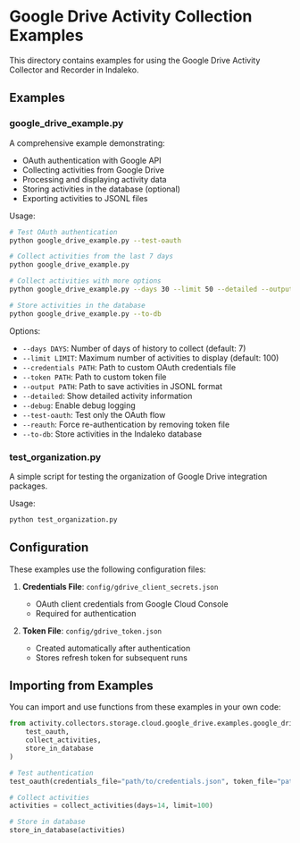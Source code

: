 # Google Drive Activity Collection Examples

This directory contains examples for using the Google Drive Activity Collector and Recorder in Indaleko.

## Examples

### google_drive_example.py

A comprehensive example demonstrating:
- OAuth authentication with Google API
- Collecting activities from Google Drive
- Processing and displaying activity data
- Storing activities in the database (optional)
- Exporting activities to JSONL files

Usage:
```bash
# Test OAuth authentication
python google_drive_example.py --test-oauth

# Collect activities from the last 7 days
python google_drive_example.py

# Collect activities with more options
python google_drive_example.py --days 30 --limit 50 --detailed --output activities.jsonl

# Store activities in the database
python google_drive_example.py --to-db
```

Options:
- `--days DAYS`: Number of days of history to collect (default: 7)
- `--limit LIMIT`: Maximum number of activities to display (default: 100)
- `--credentials PATH`: Path to custom OAuth credentials file
- `--token PATH`: Path to custom token file
- `--output PATH`: Path to save activities in JSONL format
- `--detailed`: Show detailed activity information
- `--debug`: Enable debug logging
- `--test-oauth`: Test only the OAuth flow
- `--reauth`: Force re-authentication by removing token file
- `--to-db`: Store activities in the Indaleko database

### test_organization.py

A simple script for testing the organization of Google Drive integration packages.

Usage:
```bash
python test_organization.py
```

## Configuration

These examples use the following configuration files:

1. **Credentials File**: `config/gdrive_client_secrets.json`
   - OAuth client credentials from Google Cloud Console
   - Required for authentication

2. **Token File**: `config/gdrive_token.json`
   - Created automatically after authentication
   - Stores refresh token for subsequent runs

## Importing from Examples

You can import and use functions from these examples in your own code:

```python
from activity.collectors.storage.cloud.google_drive.examples.google_drive_example import (
    test_oauth,
    collect_activities,
    store_in_database
)

# Test authentication
test_oauth(credentials_file="path/to/credentials.json", token_file="path/to/token.json")

# Collect activities
activities = collect_activities(days=14, limit=100)

# Store in database
store_in_database(activities)
```
